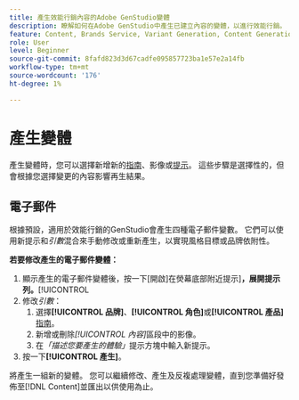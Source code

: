 ```yaml
---
title: 產生效能行銷內容的Adobe GenStudio變體
description: 瞭解如何在Adobe GenStudio中產生已建立內容的變體，以進行效能行銷。
feature: Content, Brands Service, Variant Generation, Content Generation
role: User
level: Beginner
source-git-commit: 8fafd823d3d67cadfe095857723ba1e57e2a14fb
workflow-type: tm+mt
source-wordcount: '176'
ht-degree: 1%

---
```



# 產生變體

產生變體時，您可以選擇新增新的[指南](/help/user-guide/guidelines/overview.md)、影像或[提示](/help/user-guide/effective-prompts.md)。 這些步驟是選擇性的，但會根據您選擇變更的內容影響再生結果。

## 電子郵件

根據預設，適用於效能行銷的GenStudio會產生四種電子郵件變數。 它們可以使用新提示和&#x200B;_引數_&#x200B;混合來手動修改或重新產生，以實現風格目標或品牌依附性。

**若要修改產生的電子郵件變體：**

1. 顯示產生的電子郵件變體後，按一下[開啟]在熒幕底部附近提示&#x200B;]**，展開提示列。**[!UICONTROL 
1. 修改&#x200B;_引數_：
   1. 選擇&#x200B;**[!UICONTROL 品牌]**、**[!UICONTROL 角色]**&#x200B;或&#x200B;**[!UICONTROL 產品]** [指南](/help/user-guide/guidelines/overview.md)。
   1. 新增或刪除&#x200B;_[!UICONTROL 內容]_&#x200B;區段中的影像。
   1. 在&#x200B;_「描述您要產生的體驗」_&#x200B;提示方塊中輸入新提示。
1. 按一下&#x200B;**[!UICONTROL 產生]**。

將產生一組新的變體。 您可以繼續修改、產生及反複處理變體，直到您準備好發佈至[!DNL Content]並匯出以供使用為止。
